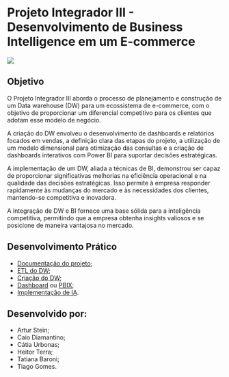 # **Projeto Integrador III - Desenvolvimento de Business Intelligence em um E-commerce**

![](https://www.singularsistemas.com.br/wp-content/uploads/2020/12/BI.jpg)

## **Objetivo**

O Projeto Integrador III aborda o processo de planejamento e construção de
um Data warehouse (DW) para um ecossistema de e-commerce, com o objetivo de
proporcionar um diferencial competitivo para os clientes que adotam esse modelo de
negócio. 

A criação do DW envolveu o desenvolvimento de dashboards e relatórios focados em vendas, a definição clara das etapas do projeto, a utilização de um modelo dimensional para otimização das consultas e a criação de dashboards interativos com Power BI para suportar decisões estratégicas.

A implementação de um DW, aliada a técnicas de BI, demonstrou ser capaz de
proporcionar significativas melhorias na eficiência operacional e na qualidade das decisões estratégicas. Isso permite à empresa responder rapidamente às mudanças do mercado e às necessidades dos clientes, mantendo-se competitiva e inovadora.

A integração de DW e BI fornece uma base sólida para a inteligência competitiva, permitindo que a empresa obtenha insights valiosos e se posicione de maneira
vantajosa no mercado.

## **Desenvolvimento Prático**

- [Documentação do projeto](https://github.com/IIsteinII/PI-III-Olist/blob/main/PI3_DW_Olist.pdf);
- [ETL do DW](https://github.com/IIsteinII/PI-III-Olist/blob/main/script_ETL.sql);
- [Criação do DW](https://github.com/IIsteinII/PI-III-Olist/blob/main/script_cria%C3%A7%C3%A3o_DW.sql);
- [Dashboard](https://app.powerbi.com/groups/me/reports/7ccc0924-32eb-40e4-8e04-8d83f763220a/ReportSection4634843a406e6bb2707c?ctid=cf72e2bd-7a2b-4783-bdeb-39d57b07f76f&experience=power-bi) ou [PBIX](https://github.com/IIsteinII/PI-III-Olist/blob/main/dashboard_olist.pbix);
- [Implementação de IA](https://github.com/IIsteinII/PI-III-Olist/blob/main/olist.ipynb).

## **Desenvolvido por:**
- Artur Stein;
- Caio Diamantino;
- Cátia Urbonas;
- Heitor Terra;
- Tatiana Baroni;
- Tiago Gomes.

